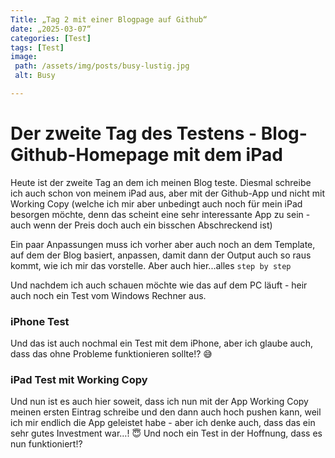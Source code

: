 ```yaml
---
Title: „Tag 2 mit einer Blogpage auf Github“
date: „2025-03-07“
categories: [Test]
tags: [Test]
image:
 path: /assets/img/posts/busy-lustig.jpg
 alt: Busy

---
```


# Der zweite Tag des Testens - Blog-Github-Homepage mit dem iPad

Heute ist der zweite Tag an dem ich meinen Blog teste. Diesmal schreibe ich auch schon von meinem iPad aus, aber mit der Github-App und nicht mit Working Copy (welche ich mir aber unbedingt auch noch für mein iPad besorgen möchte, denn das scheint eine sehr interessante App zu sein - auch wenn der Preis doch auch ein bisschen Abschreckend ist)

Ein paar Anpassungen muss ich vorher aber auch noch an dem Template, auf dem der Blog basiert, anpassen, damit dann der Output auch so raus kommt, wie ich mir das vorstelle. Aber auch hier...alles `step by step`

Und nachdem ich auch schauen möchte wie das auf dem PC läuft - heir auch noch ein Test vom Windows Rechner aus.

### iPhone Test
Und das ist auch nochmal ein Test mit dem iPhone, aber ich glaube auch, dass das ohne Probleme funktionieren sollte!? 😅

### iPad Test mit Working Copy
Und nun ist es auch hier soweit, dass ich nun mit der App Working Copy meinen ersten Eintrag schreibe und den dann auch hoch pushen kann, weil ich mir endlich die App geleistet habe - aber ich denke auch, dass das ein sehr gutes Investment war…! 😇 
Und noch ein Test in der Hoffnung, dass es nun funktioniert!?
